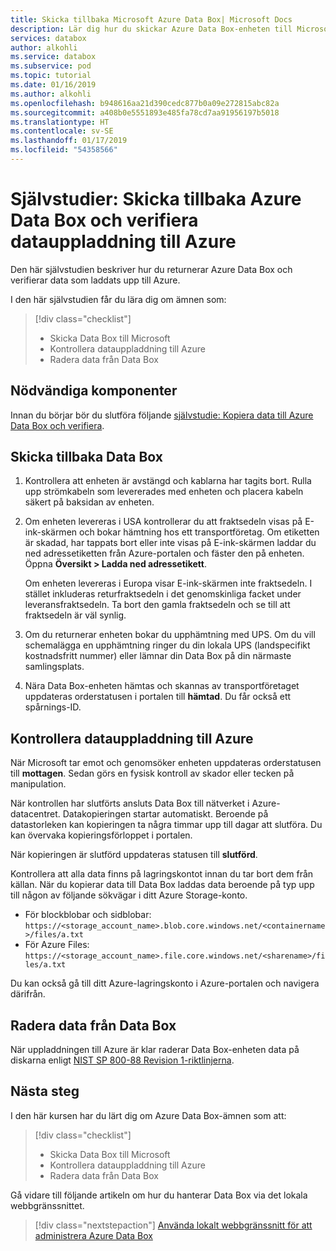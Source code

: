 ```yaml
---
title: Skicka tillbaka Microsoft Azure Data Box| Microsoft Docs
description: Lär dig hur du skickar Azure Data Box-enheten till Microsoft
services: databox
author: alkohli
ms.service: databox
ms.subservice: pod
ms.topic: tutorial
ms.date: 01/16/2019
ms.author: alkohli
ms.openlocfilehash: b948616aa21d390cedc877b0a09e272815abc82a
ms.sourcegitcommit: a408b0e5551893e485fa78cd7aa91956197b5018
ms.translationtype: HT
ms.contentlocale: sv-SE
ms.lasthandoff: 01/17/2019
ms.locfileid: "54358566"
---
```

# <a name="tutorial-return-azure-data-box-and-verify-data-upload-to-azure"></a>Självstudier: Skicka tillbaka Azure Data Box och verifiera datauppladdning till Azure

Den här självstudien beskriver hur du returnerar Azure Data Box och verifierar data som laddats upp till Azure.

I den här självstudien får du lära dig om ämnen som:

> [!div class="checklist"]
> * Skicka Data Box till Microsoft
> * Kontrollera datauppladdning till Azure
> * Radera data från Data Box

## <a name="prerequisites"></a>Nödvändiga komponenter

Innan du börjar bör du slutföra följande [självstudie: Kopiera data till Azure Data Box och verifiera](data-box-deploy-copy-data.md).

## <a name="ship-data-box-back"></a>Skicka tillbaka Data Box

1. Kontrollera att enheten är avstängd och kablarna har tagits bort. Rulla upp strömkabeln som levererades med enheten och placera kabeln säkert på baksidan av enheten.
2. Om enheten levereras i USA kontrollerar du att fraktsedeln visas på E-ink-skärmen och bokar hämtning hos ett transportföretag. Om etiketten är skadad, har tappats bort eller inte visas på E-ink-skärmen laddar du ned adressetiketten från Azure-portalen och fäster den på enheten. Öppna **Översikt > Ladda ned adressetikett**. 

    Om enheten levereras i Europa visar E-ink-skärmen inte fraktsedeln. I stället inkluderas returfraktsedeln i det genomskinliga facket under leveransfraktsedeln. Ta bort den gamla fraktsedeln och se till att fraktsedeln är väl synlig.
    
3. Om du returnerar enheten bokar du upphämtning med UPS. Om du vill schemalägga en upphämtning ringer du din lokala UPS (landspecifikt kostnadsfritt nummer) eller lämnar din Data Box på din närmaste samlingsplats.

4. Nära Data Box-enheten hämtas och skannas av transportföretaget uppdateras orderstatusen i portalen till **hämtad**. Du får också ett spårnings-ID.

## <a name="verify-data-upload-to-azure"></a>Kontrollera datauppladdning till Azure

När Microsoft tar emot och genomsöker enheten uppdateras orderstatusen till **mottagen**. Sedan görs en fysisk kontroll av skador eller tecken på manipulation. 

När kontrollen har slutförts ansluts Data Box till nätverket i Azure-datacentret. Datakopieringen startar automatiskt. Beroende på datastorleken kan kopieringen ta några timmar upp till dagar att slutföra. Du kan övervaka kopieringsförloppet i portalen.

När kopieringen är slutförd uppdateras statusen till **slutförd**.

Kontrollera att alla data finns på lagringskontot innan du tar bort dem från källan. När du kopierar data till Data Box laddas data beroende på typ upp till någon av följande sökvägar i ditt Azure Storage-konto.

- För blockblobar och sidblobar: `https://<storage_account_name>.blob.core.windows.net/<containername>/files/a.txt`
- För Azure Files: `https://<storage_account_name>.file.core.windows.net/<sharename>/files/a.txt`

Du kan också gå till ditt Azure-lagringskonto i Azure-portalen och navigera därifrån.

## <a name="erasure-of-data-from-data-box"></a>Radera data från Data Box
 
När uppladdningen till Azure är klar raderar Data Box-enheten data på diskarna enligt [NIST SP 800-88 Revision 1-riktlinjerna](https://csrc.nist.gov/News/2014/Released-SP-800-88-Revision-1,-Guidelines-for-Medi). 

## <a name="next-steps"></a>Nästa steg

I den här kursen har du lärt dig om Azure Data Box-ämnen som att:

> [!div class="checklist"]
> * Skicka Data Box till Microsoft
> * Kontrollera datauppladdning till Azure
> * Radera data från Data Box

Gå vidare till följande artikeln om hur du hanterar Data Box via det lokala webbgränssnittet.

> [!div class="nextstepaction"]
> [Använda lokalt webbgränssnitt för att administrera Azure Data Box](./data-box-local-web-ui-admin.md)


